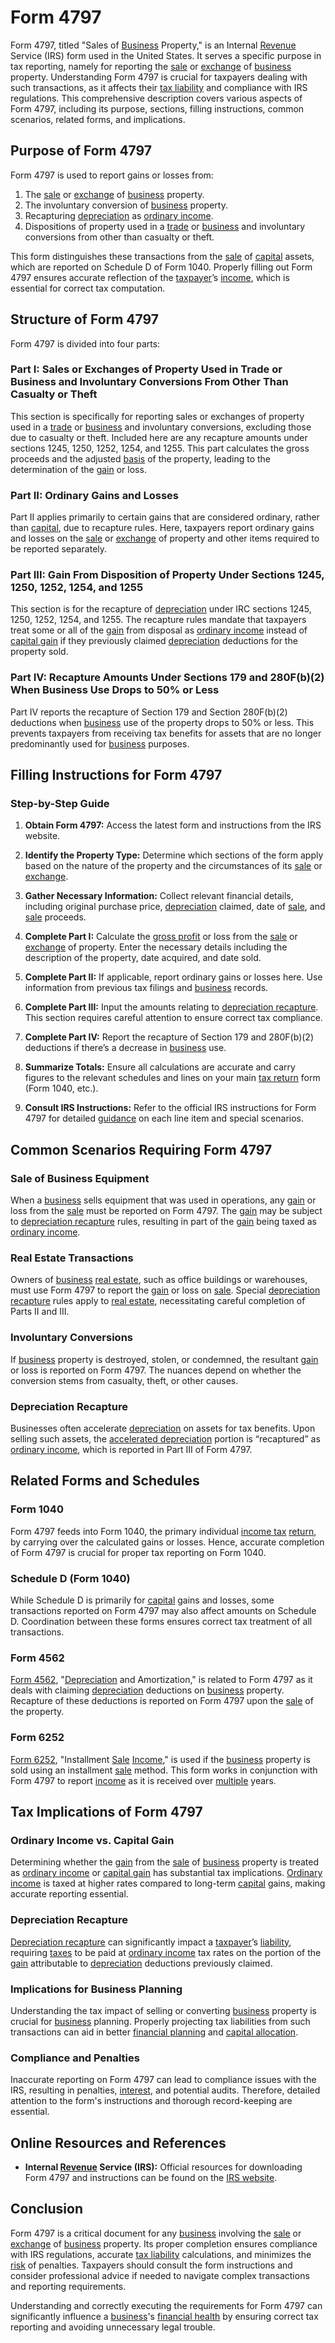 # Form 4797

Form 4797, titled "Sales of [Business](../b/business.md) Property," is an Internal [Revenue](../r/revenue.md) Service (IRS) form used in the United States. It serves a specific purpose in tax reporting, namely for reporting the [sale](../s/sale.md) or [exchange](../e/exchange.md) of [business](../b/business.md) property. Understanding Form 4797 is crucial for taxpayers dealing with such transactions, as it affects their [tax liability](../t/tax_liability.md) and compliance with IRS regulations. This comprehensive description covers various aspects of Form 4797, including its purpose, sections, filling instructions, common scenarios, related forms, and implications.

## Purpose of Form 4797

Form 4797 is used to report gains or losses from:

1. The [sale](../s/sale.md) or [exchange](../e/exchange.md) of [business](../b/business.md) property.
2. The involuntary conversion of [business](../b/business.md) property.
3. Recapturing [depreciation](../d/depreciation.md) as [ordinary income](../o/ordinary_income.md).
4. Dispositions of property used in a [trade](../t/trade.md) or [business](../b/business.md) and involuntary conversions from other than casualty or theft.

This form distinguishes these transactions from the [sale](../s/sale.md) of [capital](../c/capital.md) assets, which are reported on Schedule D of Form 1040. Properly filling out Form 4797 ensures accurate reflection of the [taxpayer](../t/taxpayer.md)’s [income](../i/income.md), which is essential for correct tax computation.

## Structure of Form 4797

Form 4797 is divided into four parts:

### Part I: Sales or Exchanges of Property Used in Trade or Business and Involuntary Conversions From Other Than Casualty or Theft

This section is specifically for reporting sales or exchanges of property used in a [trade](../t/trade.md) or [business](../b/business.md) and involuntary conversions, excluding those due to casualty or theft. Included here are any recapture amounts under sections 1245, 1250, 1252, 1254, and 1255. This part calculates the gross proceeds and the adjusted [basis](../b/basis.md) of the property, leading to the determination of the [gain](../g/gain.md) or loss.

### Part II: Ordinary Gains and Losses

Part II applies primarily to certain gains that are considered ordinary, rather than [capital](../c/capital.md), due to recapture rules. Here, taxpayers report ordinary gains and losses on the [sale](../s/sale.md) or [exchange](../e/exchange.md) of property and other items required to be reported separately.

### Part III: Gain From Disposition of Property Under Sections 1245, 1250, 1252, 1254, and 1255

This section is for the recapture of [depreciation](../d/depreciation.md) under IRC sections 1245, 1250, 1252, 1254, and 1255. The recapture rules mandate that taxpayers treat some or all of the [gain](../g/gain.md) from disposal as [ordinary income](../o/ordinary_income.md) instead of [capital gain](../c/capital_gain.md) if they previously claimed [depreciation](../d/depreciation.md) deductions for the property sold.

### Part IV: Recapture Amounts Under Sections 179 and 280F(b)(2) When Business Use Drops to 50% or Less

Part IV reports the recapture of Section 179 and Section 280F(b)(2) deductions when [business](../b/business.md) use of the property drops to 50% or less. This prevents taxpayers from receiving tax benefits for assets that are no longer predominantly used for [business](../b/business.md) purposes.

## Filling Instructions for Form 4797

### Step-by-Step Guide

1. **Obtain Form 4797:**
   Access the latest form and instructions from the IRS website.

2. **Identify the Property Type:**
   Determine which sections of the form apply based on the nature of the property and the circumstances of its [sale](../s/sale.md) or [exchange](../e/exchange.md).

3. **Gather Necessary Information:**
   Collect relevant financial details, including original purchase price, [depreciation](../d/depreciation.md) claimed, date of [sale](../s/sale.md), and [sale](../s/sale.md) proceeds.

4. **Complete Part I:**
   Calculate the [gross profit](../g/gross_profit.md) or loss from the [sale](../s/sale.md) or [exchange](../e/exchange.md) of property. Enter the necessary details including the description of the property, date acquired, and date sold.

5. **Complete Part II:**
   If applicable, report ordinary gains or losses here. Use information from previous tax filings and [business](../b/business.md) records.

6. **Complete Part III:**
   Input the amounts relating to [depreciation recapture](../d/depreciation_recapture.md). This section requires careful attention to ensure correct tax compliance.

7. **Complete Part IV:**
   Report the recapture of Section 179 and 280F(b)(2) deductions if there’s a decrease in [business](../b/business.md) use.

8. **Summarize Totals:**
   Ensure all calculations are accurate and carry figures to the relevant schedules and lines on your main [tax return](../t/tax_return.md) form (Form 1040, etc.).

9. **Consult IRS Instructions:**
   Refer to the official IRS instructions for Form 4797 for detailed [guidance](../g/guidance.md) on each line item and special scenarios.

## Common Scenarios Requiring Form 4797

### Sale of Business Equipment

When a [business](../b/business.md) sells equipment that was used in operations, any [gain](../g/gain.md) or loss from the [sale](../s/sale.md) must be reported on Form 4797. The [gain](../g/gain.md) may be subject to [depreciation recapture](../d/depreciation_recapture.md) rules, resulting in part of the [gain](../g/gain.md) being taxed as [ordinary income](../o/ordinary_income.md).

### Real Estate Transactions

Owners of [business](../b/business.md) [real estate](../r/real_estate.md), such as office buildings or warehouses, must use Form 4797 to report the [gain](../g/gain.md) or loss on [sale](../s/sale.md). Special [depreciation recapture](../d/depreciation_recapture.md) rules apply to [real estate](../r/real_estate.md), necessitating careful completion of Parts II and III.

### Involuntary Conversions

If [business](../b/business.md) property is destroyed, stolen, or condemned, the resultant [gain](../g/gain.md) or loss is reported on Form 4797. The nuances depend on whether the conversion stems from casualty, theft, or other causes.

### Depreciation Recapture

Businesses often accelerate [depreciation](../d/depreciation.md) on assets for tax benefits. Upon selling such assets, the [accelerated depreciation](../a/accelerated_depreciation.md) portion is “recaptured” as [ordinary income](../o/ordinary_income.md), which is reported in Part III of Form 4797.

## Related Forms and Schedules

### Form 1040

Form 4797 feeds into Form 1040, the primary individual [income tax](../i/income_tax.md) [return](../r/return.md), by carrying over the calculated gains or losses. Hence, accurate completion of Form 4797 is crucial for proper tax reporting on Form 1040.

### Schedule D (Form 1040)

While Schedule D is primarily for [capital](../c/capital.md) gains and losses, some transactions reported on Form 4797 may also affect amounts on Schedule D. Coordination between these forms ensures correct tax treatment of all transactions.

### Form 4562

[Form 4562](../f/form_4562.md), "[Depreciation](../d/depreciation.md) and Amortization," is related to Form 4797 as it deals with claiming [depreciation](../d/depreciation.md) deductions on [business](../b/business.md) property. Recapture of these deductions is reported on Form 4797 upon the [sale](../s/sale.md) of the property.

### Form 6252

[Form 6252](../f/form_6252.md), "Installment [Sale](../s/sale.md) [Income](../i/income.md)," is used if the [business](../b/business.md) property is sold using an installment [sale](../s/sale.md) method. This form works in conjunction with Form 4797 to report [income](../i/income.md) as it is received over [multiple](../m/multiple.md) years.

## Tax Implications of Form 4797

### Ordinary Income vs. Capital Gain

Determining whether the [gain](../g/gain.md) from the [sale](../s/sale.md) of [business](../b/business.md) property is treated as [ordinary income](../o/ordinary_income.md) or [capital gain](../c/capital_gain.md) has substantial tax implications. [Ordinary income](../o/ordinary_income.md) is taxed at higher rates compared to long-term [capital](../c/capital.md) gains, making accurate reporting essential.

### Depreciation Recapture

[Depreciation recapture](../d/depreciation_recapture.md) can significantly impact a [taxpayer](../t/taxpayer.md)’s [liability](../l/liability.md), requiring [taxes](../t/taxes.md) to be paid at [ordinary income](../o/ordinary_income.md) tax rates on the portion of the [gain](../g/gain.md) attributable to [depreciation](../d/depreciation.md) deductions previously claimed.

### Implications for Business Planning

Understanding the tax impact of selling or converting [business](../b/business.md) property is crucial for [business](../b/business.md) planning. Properly projecting tax liabilities from such transactions can aid in better [financial planning](../f/financial_planning.md) and [capital allocation](../c/capital_allocation.md).

### Compliance and Penalties

Inaccurate reporting on Form 4797 can lead to compliance issues with the IRS, resulting in penalties, [interest](../i/interest.md), and potential audits. Therefore, detailed attention to the form's instructions and thorough record-keeping are essential.

## Online Resources and References

- **Internal [Revenue](../r/revenue.md) Service (IRS):** Official resources for downloading Form 4797 and instructions can be found on the [IRS website](https://www.irs.gov/forms-pubs/about-form-4797).

## Conclusion

Form 4797 is a critical document for any [business](../b/business.md) involving the [sale](../s/sale.md) or [exchange](../e/exchange.md) of [business](../b/business.md) property. Its proper completion ensures compliance with IRS regulations, accurate [tax liability](../t/tax_liability.md) calculations, and minimizes the [risk](../r/risk.md) of penalties. Taxpayers should consult the form instructions and consider professional advice if needed to navigate complex transactions and reporting requirements.

Understanding and correctly executing the requirements for Form 4797 can significantly influence a [business](../b/business.md)'s [financial health](../f/financial_health.md) by ensuring correct tax reporting and avoiding unnecessary legal trouble.